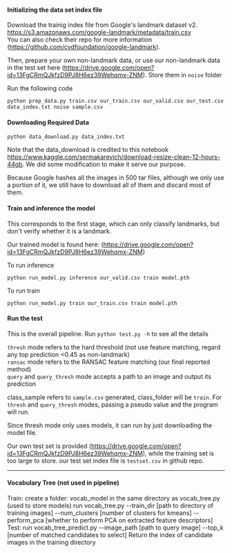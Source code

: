 
#### Initializing the data set index file 
Download the trainig index file from Google's landmark dataset v2. https://s3.amazonaws.com/google-landmark/metadata/train.csv  
You can also check their repo for more information (https://github.com/cvdfoundation/google-landmark).

Then, prepare your own non-landmark data, or use our non-landmark data in the test set here (https://drive.google.com/open?id=13FgCRmQJkfzD9PJ8H6ez39Wehqmx-ZNM). Store them in `noise` folder

Run the following code
```
python prep_data.py train.csv our_train.csv our_valid.csv our_test.csv data_index.txt noise sample.csv
```

#### Downloading Required Data

```
python data_download.py data_index.txt
```

Note that the data_download is credited to this notebook https://www.kaggle.com/sermakarevich/download-resize-clean-12-hours-44gb. We did some modification to make it serve our purpose. 

Because Google hashes all the images in 500 tar files, although we only use a portion of it, we still have to download all of them and discard most of them. 


#### Train and inference the model
This corresponds to the first stage, which can only classify landmarks, but don't verify whether it is a landmark. 

Our trained model is found here: (https://drive.google.com/open?id=13FgCRmQJkfzD9PJ8H6ez39Wehqmx-ZNM)

To run inference 
```
python run_model.py inference our_valid.csv train model.pth
```

To run train
```
python run_model.py train our_train.csv train model.pth
```

#### Run the test
This is the overall pipeline. Run `python test.py -h` to see all the details

`thresh` mode refers to the hard threshold (not use feature matching, regard any top prediction <0.45 as non-landmark)  
`ransac` mode refers to the RANSAC feature matching (our final reported method)  
`query` and `query_thresh` mode accepts a path to an image and output its prediction

class_sample refers to `sample.csv` generated, class_folder will be `train`. For `thresh` and `query_thresh` modes, passing a pseudo value and the program will run. 

Since thresh mode only uses models, it can run by just downloading the model file. 

Our own test set is provided (https://drive.google.com/open?id=13FgCRmQJkfzD9PJ8H6ez39Wehqmx-ZNM), while the training set is too large to store. our test set index file is `testset.csv` in github repo.

-------------------------------------------------------------------------------------
#### Vocabulary Tree (not used in pipeline)
Train: create a folder: vocab_model in the same directory as vocab_tree.py (used to store models)
       run vocab_tree.py --train_dir [path to directory of training images] --num_clusters [number of clusters for kmeans] --perform_pca [whether to perform PCA on extracted feature descriptors]
Test: run vocab_tree_predict.py --image_path [path to query image] --top_k [number of matched candidates to select]
      Return the index of candidate images in the training directory
